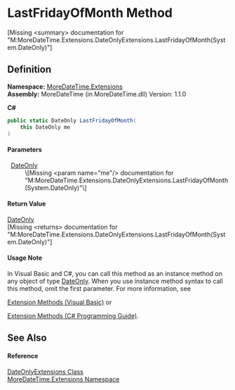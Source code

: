 # LastFridayOfMonth Method


\[Missing &lt;summary&gt; documentation for "M:MoreDateTime.Extensions.DateOnlyExtensions.LastFridayOfMonth(System.DateOnly)"\]



## Definition
**Namespace:** <a href="N_MoreDateTime_Extensions.md">MoreDateTime.Extensions</a>  
**Assembly:** MoreDateTime (in MoreDateTime.dll) Version: 1.1.0

**C#**
``` C#
public static DateOnly LastFridayOfMonth(
	this DateOnly me
)
```



#### Parameters
<dl><dt>  <a href="https://learn.microsoft.com/dotnet/api/system.dateonly" target="_blank" rel="noopener noreferrer">DateOnly</a></dt><dd>\[Missing &lt;param name="me"/&gt; documentation for "M:MoreDateTime.Extensions.DateOnlyExtensions.LastFridayOfMonth(System.DateOnly)"\]</dd></dl>

#### Return Value
<a href="https://learn.microsoft.com/dotnet/api/system.dateonly" target="_blank" rel="noopener noreferrer">DateOnly</a>  
\[Missing &lt;returns&gt; documentation for "M:MoreDateTime.Extensions.DateOnlyExtensions.LastFridayOfMonth(System.DateOnly)"\]

#### Usage Note
In Visual Basic and C#, you can call this method as an instance method on any object of type <a href="https://learn.microsoft.com/dotnet/api/system.dateonly" target="_blank" rel="noopener noreferrer">DateOnly</a>. When you use instance method syntax to call this method, omit the first parameter. For more information, see <a href="https://docs.microsoft.com/dotnet/visual-basic/programming-guide/language-features/procedures/extension-methods" target="_blank" rel="noopener noreferrer">

Extension Methods (Visual Basic)</a> or <a href="https://docs.microsoft.com/dotnet/csharp/programming-guide/classes-and-structs/extension-methods" target="_blank" rel="noopener noreferrer">

Extension Methods (C# Programming Guide)</a>.

## See Also


#### Reference
<a href="T_MoreDateTime_Extensions_DateOnlyExtensions.md">DateOnlyExtensions Class</a>  
<a href="N_MoreDateTime_Extensions.md">MoreDateTime.Extensions Namespace</a>  
